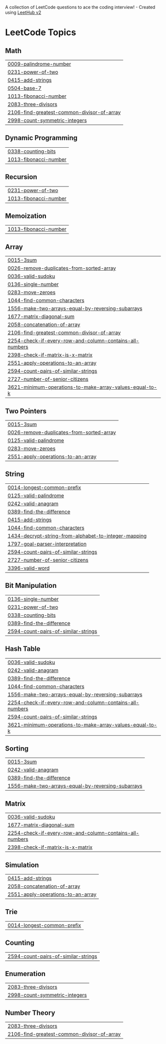 A collection of LeetCode questions to ace the coding interview! - Created using [LeetHub v2](https://github.com/arunbhardwaj/LeetHub-2.0)
<!---LeetCode Topics Start-->
# LeetCode Topics
## Math
|  |
| ------- |
| [0009-palindrome-number](https://github.com/just-scribblig/Leetcode/tree/master/0009-palindrome-number) |
| [0231-power-of-two](https://github.com/just-scribblig/Leetcode/tree/master/0231-power-of-two) |
| [0415-add-strings](https://github.com/just-scribblig/Leetcode/tree/master/0415-add-strings) |
| [0504-base-7](https://github.com/just-scribblig/Leetcode/tree/master/0504-base-7) |
| [1013-fibonacci-number](https://github.com/just-scribblig/Leetcode/tree/master/1013-fibonacci-number) |
| [2083-three-divisors](https://github.com/just-scribblig/Leetcode/tree/master/2083-three-divisors) |
| [2106-find-greatest-common-divisor-of-array](https://github.com/just-scribblig/Leetcode/tree/master/2106-find-greatest-common-divisor-of-array) |
| [2998-count-symmetric-integers](https://github.com/just-scribblig/Leetcode/tree/master/2998-count-symmetric-integers) |
## Dynamic Programming
|  |
| ------- |
| [0338-counting-bits](https://github.com/just-scribblig/Leetcode/tree/master/0338-counting-bits) |
| [1013-fibonacci-number](https://github.com/just-scribblig/Leetcode/tree/master/1013-fibonacci-number) |
## Recursion
|  |
| ------- |
| [0231-power-of-two](https://github.com/just-scribblig/Leetcode/tree/master/0231-power-of-two) |
| [1013-fibonacci-number](https://github.com/just-scribblig/Leetcode/tree/master/1013-fibonacci-number) |
## Memoization
|  |
| ------- |
| [1013-fibonacci-number](https://github.com/just-scribblig/Leetcode/tree/master/1013-fibonacci-number) |
## Array
|  |
| ------- |
| [0015-3sum](https://github.com/just-scribblig/Leetcode/tree/master/0015-3sum) |
| [0026-remove-duplicates-from-sorted-array](https://github.com/just-scribblig/Leetcode/tree/master/0026-remove-duplicates-from-sorted-array) |
| [0036-valid-sudoku](https://github.com/just-scribblig/Leetcode/tree/master/0036-valid-sudoku) |
| [0136-single-number](https://github.com/just-scribblig/Leetcode/tree/master/0136-single-number) |
| [0283-move-zeroes](https://github.com/just-scribblig/Leetcode/tree/master/0283-move-zeroes) |
| [1044-find-common-characters](https://github.com/just-scribblig/Leetcode/tree/master/1044-find-common-characters) |
| [1556-make-two-arrays-equal-by-reversing-subarrays](https://github.com/just-scribblig/Leetcode/tree/master/1556-make-two-arrays-equal-by-reversing-subarrays) |
| [1677-matrix-diagonal-sum](https://github.com/just-scribblig/Leetcode/tree/master/1677-matrix-diagonal-sum) |
| [2058-concatenation-of-array](https://github.com/just-scribblig/Leetcode/tree/master/2058-concatenation-of-array) |
| [2106-find-greatest-common-divisor-of-array](https://github.com/just-scribblig/Leetcode/tree/master/2106-find-greatest-common-divisor-of-array) |
| [2254-check-if-every-row-and-column-contains-all-numbers](https://github.com/just-scribblig/Leetcode/tree/master/2254-check-if-every-row-and-column-contains-all-numbers) |
| [2398-check-if-matrix-is-x-matrix](https://github.com/just-scribblig/Leetcode/tree/master/2398-check-if-matrix-is-x-matrix) |
| [2551-apply-operations-to-an-array](https://github.com/just-scribblig/Leetcode/tree/master/2551-apply-operations-to-an-array) |
| [2594-count-pairs-of-similar-strings](https://github.com/just-scribblig/Leetcode/tree/master/2594-count-pairs-of-similar-strings) |
| [2727-number-of-senior-citizens](https://github.com/just-scribblig/Leetcode/tree/master/2727-number-of-senior-citizens) |
| [3621-minimum-operations-to-make-array-values-equal-to-k](https://github.com/just-scribblig/Leetcode/tree/master/3621-minimum-operations-to-make-array-values-equal-to-k) |
## Two Pointers
|  |
| ------- |
| [0015-3sum](https://github.com/just-scribblig/Leetcode/tree/master/0015-3sum) |
| [0026-remove-duplicates-from-sorted-array](https://github.com/just-scribblig/Leetcode/tree/master/0026-remove-duplicates-from-sorted-array) |
| [0125-valid-palindrome](https://github.com/just-scribblig/Leetcode/tree/master/0125-valid-palindrome) |
| [0283-move-zeroes](https://github.com/just-scribblig/Leetcode/tree/master/0283-move-zeroes) |
| [2551-apply-operations-to-an-array](https://github.com/just-scribblig/Leetcode/tree/master/2551-apply-operations-to-an-array) |
## String
|  |
| ------- |
| [0014-longest-common-prefix](https://github.com/just-scribblig/Leetcode/tree/master/0014-longest-common-prefix) |
| [0125-valid-palindrome](https://github.com/just-scribblig/Leetcode/tree/master/0125-valid-palindrome) |
| [0242-valid-anagram](https://github.com/just-scribblig/Leetcode/tree/master/0242-valid-anagram) |
| [0389-find-the-difference](https://github.com/just-scribblig/Leetcode/tree/master/0389-find-the-difference) |
| [0415-add-strings](https://github.com/just-scribblig/Leetcode/tree/master/0415-add-strings) |
| [1044-find-common-characters](https://github.com/just-scribblig/Leetcode/tree/master/1044-find-common-characters) |
| [1434-decrypt-string-from-alphabet-to-integer-mapping](https://github.com/just-scribblig/Leetcode/tree/master/1434-decrypt-string-from-alphabet-to-integer-mapping) |
| [1797-goal-parser-interpretation](https://github.com/just-scribblig/Leetcode/tree/master/1797-goal-parser-interpretation) |
| [2594-count-pairs-of-similar-strings](https://github.com/just-scribblig/Leetcode/tree/master/2594-count-pairs-of-similar-strings) |
| [2727-number-of-senior-citizens](https://github.com/just-scribblig/Leetcode/tree/master/2727-number-of-senior-citizens) |
| [3396-valid-word](https://github.com/just-scribblig/Leetcode/tree/master/3396-valid-word) |
## Bit Manipulation
|  |
| ------- |
| [0136-single-number](https://github.com/just-scribblig/Leetcode/tree/master/0136-single-number) |
| [0231-power-of-two](https://github.com/just-scribblig/Leetcode/tree/master/0231-power-of-two) |
| [0338-counting-bits](https://github.com/just-scribblig/Leetcode/tree/master/0338-counting-bits) |
| [0389-find-the-difference](https://github.com/just-scribblig/Leetcode/tree/master/0389-find-the-difference) |
| [2594-count-pairs-of-similar-strings](https://github.com/just-scribblig/Leetcode/tree/master/2594-count-pairs-of-similar-strings) |
## Hash Table
|  |
| ------- |
| [0036-valid-sudoku](https://github.com/just-scribblig/Leetcode/tree/master/0036-valid-sudoku) |
| [0242-valid-anagram](https://github.com/just-scribblig/Leetcode/tree/master/0242-valid-anagram) |
| [0389-find-the-difference](https://github.com/just-scribblig/Leetcode/tree/master/0389-find-the-difference) |
| [1044-find-common-characters](https://github.com/just-scribblig/Leetcode/tree/master/1044-find-common-characters) |
| [1556-make-two-arrays-equal-by-reversing-subarrays](https://github.com/just-scribblig/Leetcode/tree/master/1556-make-two-arrays-equal-by-reversing-subarrays) |
| [2254-check-if-every-row-and-column-contains-all-numbers](https://github.com/just-scribblig/Leetcode/tree/master/2254-check-if-every-row-and-column-contains-all-numbers) |
| [2594-count-pairs-of-similar-strings](https://github.com/just-scribblig/Leetcode/tree/master/2594-count-pairs-of-similar-strings) |
| [3621-minimum-operations-to-make-array-values-equal-to-k](https://github.com/just-scribblig/Leetcode/tree/master/3621-minimum-operations-to-make-array-values-equal-to-k) |
## Sorting
|  |
| ------- |
| [0015-3sum](https://github.com/just-scribblig/Leetcode/tree/master/0015-3sum) |
| [0242-valid-anagram](https://github.com/just-scribblig/Leetcode/tree/master/0242-valid-anagram) |
| [0389-find-the-difference](https://github.com/just-scribblig/Leetcode/tree/master/0389-find-the-difference) |
| [1556-make-two-arrays-equal-by-reversing-subarrays](https://github.com/just-scribblig/Leetcode/tree/master/1556-make-two-arrays-equal-by-reversing-subarrays) |
## Matrix
|  |
| ------- |
| [0036-valid-sudoku](https://github.com/just-scribblig/Leetcode/tree/master/0036-valid-sudoku) |
| [1677-matrix-diagonal-sum](https://github.com/just-scribblig/Leetcode/tree/master/1677-matrix-diagonal-sum) |
| [2254-check-if-every-row-and-column-contains-all-numbers](https://github.com/just-scribblig/Leetcode/tree/master/2254-check-if-every-row-and-column-contains-all-numbers) |
| [2398-check-if-matrix-is-x-matrix](https://github.com/just-scribblig/Leetcode/tree/master/2398-check-if-matrix-is-x-matrix) |
## Simulation
|  |
| ------- |
| [0415-add-strings](https://github.com/just-scribblig/Leetcode/tree/master/0415-add-strings) |
| [2058-concatenation-of-array](https://github.com/just-scribblig/Leetcode/tree/master/2058-concatenation-of-array) |
| [2551-apply-operations-to-an-array](https://github.com/just-scribblig/Leetcode/tree/master/2551-apply-operations-to-an-array) |
## Trie
|  |
| ------- |
| [0014-longest-common-prefix](https://github.com/just-scribblig/Leetcode/tree/master/0014-longest-common-prefix) |
## Counting
|  |
| ------- |
| [2594-count-pairs-of-similar-strings](https://github.com/just-scribblig/Leetcode/tree/master/2594-count-pairs-of-similar-strings) |
## Enumeration
|  |
| ------- |
| [2083-three-divisors](https://github.com/just-scribblig/Leetcode/tree/master/2083-three-divisors) |
| [2998-count-symmetric-integers](https://github.com/just-scribblig/Leetcode/tree/master/2998-count-symmetric-integers) |
## Number Theory
|  |
| ------- |
| [2083-three-divisors](https://github.com/just-scribblig/Leetcode/tree/master/2083-three-divisors) |
| [2106-find-greatest-common-divisor-of-array](https://github.com/just-scribblig/Leetcode/tree/master/2106-find-greatest-common-divisor-of-array) |
<!---LeetCode Topics End-->